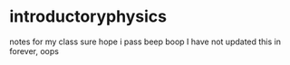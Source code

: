 # introductoryphysics
notes for my class
sure hope i pass
beep boop
I have not updated this in forever, oops
